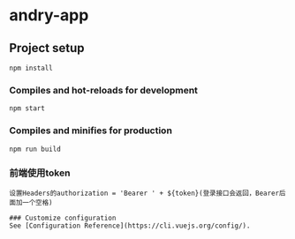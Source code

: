 # andry-app

## Project setup
```
npm install
```

### Compiles and hot-reloads for development
```
npm start
```

### Compiles and minifies for production
```
npm run build
```

### 前端使用token
```
设置Headers的authorization = 'Bearer ' + ${token}(登录接口会返回，Bearer后面加一个空格)

### Customize configuration
See [Configuration Reference](https://cli.vuejs.org/config/).

